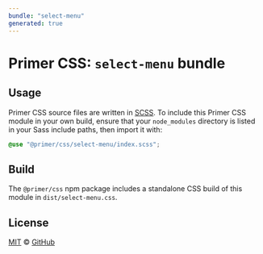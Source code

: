 ```yaml
---
bundle: "select-menu"
generated: true
---
```


# Primer CSS: `select-menu` bundle

## Usage

Primer CSS source files are written in [SCSS]. To include this Primer CSS module in your own build, ensure that your `node_modules` directory is listed in your Sass include paths, then import it with:

```scss
@use "@primer/css/select-menu/index.scss";
```

## Build

The `@primer/css` npm package includes a standalone CSS build of this module in `dist/select-menu.css`.

## License

[MIT](https://github.com/primer/css/blob/main/LICENSE) &copy; [GitHub](https://github.com/)


[scss]: https://sass-lang.com/documentation/syntax#scss
